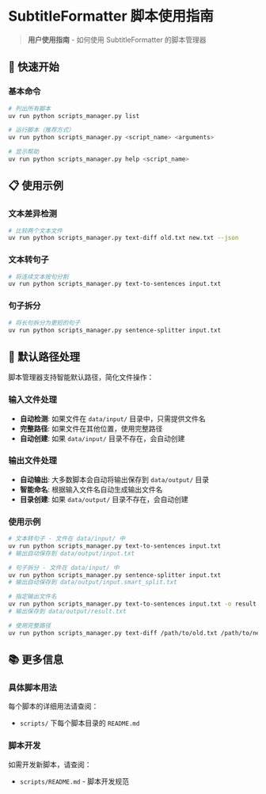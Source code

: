 # SubtitleFormatter 脚本使用指南

> **用户使用指南** - 如何使用 SubtitleFormatter 的脚本管理器

## 🚀 快速开始

### 基本命令
```bash
# 列出所有脚本
uv run python scripts_manager.py list

# 运行脚本（推荐方式）
uv run python scripts_manager.py <script_name> <arguments>

# 显示帮助
uv run python scripts_manager.py help <script_name>
```

## 📋 使用示例

### 文本差异检测
```bash
# 比较两个文本文件
uv run python scripts_manager.py text-diff old.txt new.txt --json
```

### 文本转句子
```bash
# 将连续文本按句分割
uv run python scripts_manager.py text-to-sentences input.txt
```

### 句子拆分
```bash
# 将长句拆分为更短的句子
uv run python scripts_manager.py sentence-splitter input.txt
```

## 📁 默认路径处理

脚本管理器支持智能默认路径，简化文件操作：

### 输入文件处理
- **自动检测**: 如果文件在 `data/input/` 目录中，只需提供文件名
- **完整路径**: 如果文件在其他位置，使用完整路径
- **自动创建**: 如果 `data/input/` 目录不存在，会自动创建

### 输出文件处理
- **自动输出**: 大多数脚本会自动将输出保存到 `data/output/` 目录
- **智能命名**: 根据输入文件名自动生成输出文件名
- **目录创建**: 如果 `data/output/` 目录不存在，会自动创建

### 使用示例
```bash
# 文本转句子 - 文件在 data/input/ 中
uv run python scripts_manager.py text-to-sentences input.txt
# 输出自动保存到 data/output/input.txt

# 句子拆分 - 文件在 data/input/ 中
uv run python scripts_manager.py sentence-splitter input.txt
# 输出自动保存到 data/output/input.smart_split.txt

# 指定输出文件名
uv run python scripts_manager.py text-to-sentences input.txt -o result.txt
# 输出保存到 data/output/result.txt

# 使用完整路径
uv run python scripts_manager.py text-diff /path/to/old.txt /path/to/new.txt
```

## 📚 更多信息

### 具体脚本用法
每个脚本的详细用法请查阅：
- `scripts/` 下每个脚本目录的 `README.md`

### 脚本开发
如需开发新脚本，请查阅：
- `scripts/README.md` - 脚本开发规范